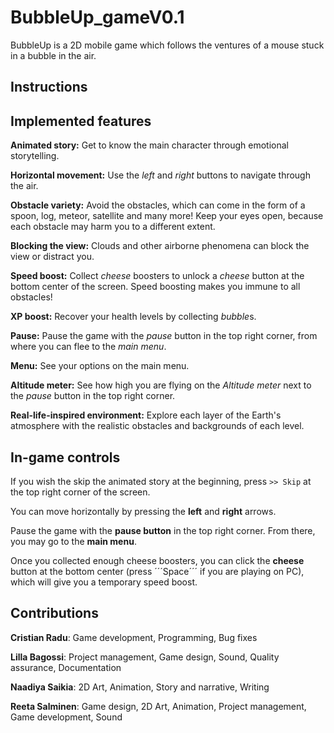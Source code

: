 # BubbleUp_gameV0.1

BubbleUp is a 2D mobile game which follows the ventures of a mouse stuck in a bubble in the air.

## Instructions

## Implemented features
**Animated story:** Get to know the main character through emotional storytelling.

**Horizontal movement:** Use the *left* and *right* buttons to navigate through the air.

**Obstacle variety:** Avoid the obstacles, which can come in the form of a spoon, log, meteor, satellite and many more! Keep your eyes open, because each obstacle may harm you to a different extent.

**Blocking the view:** Clouds and other airborne phenomena can block the view or distract you.

**Speed boost:** Collect *cheese* boosters to unlock a *cheese* button at the bottom center of the screen. Speed boosting makes you immune to all obstacles!

**XP boost:** Recover your health levels by collecting *bubble*s.

**Pause:** Pause the game with the *pause* button in the top right corner, from where you can flee to the *main menu*.

**Menu:** See your options on the main menu.

**Altitude meter:** See how high you are flying on the *Altitude meter* next to the *pause* button in the top right corner. 

**Real-life-inspired environment:** Explore each layer of the Earth's atmosphere with the realistic obstacles and backgrounds of each level.

## In-game controls

If you wish the skip the animated story at the beginning, press ```>> Skip``` at the top right corner of the screen.

You can move horizontally by pressing the **left** and **right** arrows.

Pause the game with the **pause button** in the top right corner. From there, you may go to the **main menu**.

Once you collected enough cheese boosters, you can click the **cheese** button at the bottom center (press ´´´Space´´´ if you are playing on PC), which will give you a temporary speed boost.
 
## Contributions
**Cristian Radu**: Game development, Programming, Bug fixes

**Lilla Bagossi**: Project management, Game design, Sound, Quality assurance, Documentation

**Naadiya Saikia**: 2D Art, Animation, Story and narrative, Writing

**Reeta Salminen**: Game design, 2D Art, Animation, Project management, Game development, Sound
